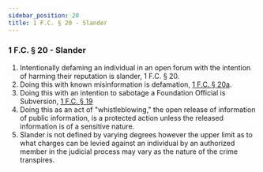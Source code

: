```yaml
---
sidebar_position: 20
title: 1 F.C. § 20 - Slander
---
```


<h3 id="FC1.20">1 F.C. § 20 - Slander</h3>
<ol>
	<li>Intentionally defaming an individual in an open forum with the intention of harming their reputation is slander, 1 F.C. § 20.</li>
	<li>Doing this with known misinformation is defamation, <a href="#FC1.20">1 F.C. § 20a</a>.</li>
	<li>Doing this with an intention to sabotage a Foundation Official is Subversion, <a href="https://legislation.scpf.io/foundation_code/penal_code/criminal_articles/article_ninenteen">1 F.C. § 19</a></li>
	<li>Doing this as an act of "whistleblowing," the open release of information of public information, is a protected action unless the released information is of a sensitive nature.</li>
	<li>Slander is not defined by varying degrees however the upper limit as to what charges can be levied against an individual by an authorized member in the judicial process may vary as the nature of the crime transpires.</li>
</ol>